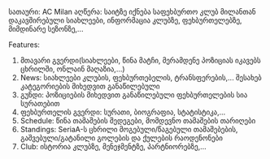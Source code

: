 სათაური: AC Milan
აღწერა: საიტზე იქნება საფეხბურთო კლუბ მილანთან დაკავშირებული სიახლეები, ინფორმაცია კლუბზე, ფეხბურთელებზე, მიმდინარე სეზონზე,...

Features:
1. მთავარი გვერდი(სიახლეები, წინა მატჩი, მერამდენე პოზიციას იკავებს ცხრილში, ონლაინ მაღაზია,...)
2. News: სიახლეები კლუბის, ფეხბურთებელის, ტრანსფერების,... შესახებ კატეგორიების მიხედვით განაწილებული
3. გუნდი: პოზიციების მიხედვით განაწილებული ფეხბურთელების სია სურათებით
4. ფეხბურთელის გვერდი: სურათი, ბიოგრაფია, სტატისტიკა,...
5. Schedule: წინა თამაშების შედეგები, მომდევნო თამაშების თარიღები
6. Standings: SeriaA-ს ცხრილი მოგებული/წაგებული თამაშებების, გაშვებული/გატანილი გოლების და ქულების რაოდენონები
7. Club: ისტორია კლუბზე, მენეჯმენტზე, პარტნიორებზე,...
